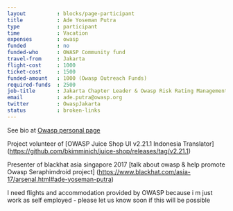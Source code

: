 ```yaml
---
layout          : blocks/page-participant
title           : Ade Yoseman Putra
type            : participant
time            : Vacation
expenses        : owasp
funded          : no
funded-who      : OWASP Community fund
travel-from     : Jakarta
flight-cost     : 1000
ticket-cost     : 1500
funded-amount   : 1000 (Owasp Outreach Funds)
required-funds  : 2500
job-title       : Jakarta Chapter Leader & Owasp Risk Rating Management Project Leader
email           : ade.putra@owasp.org
twitter         : OwaspJakarta
status          : broken-links
---
```


See bio at [Owasp personal page](https://www.owasp.org/index.php/Ade_Yoseman_Putra) 

Project volunteer of [OWASP Juice Shop UI v2.21.1 Indonesia Translator] (https://github.com/bkimminich/juice-shop/releases/tag/v2.21.1)

Presenter of blackhat asia singapore 2017 [talk about owasp & help promote Owasp Seraphimdroid project]
(https://www.blackhat.com/asia-17/arsenal.html#ade-yoseman-putra)

I need flights and accommodation provided by OWASP because i m just work as self employed - please let us know soon if this will be possible
